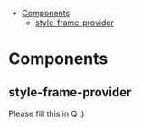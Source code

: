 <!-- START doctoc generated TOC please keep comment here to allow auto update -->
<!-- DON'T EDIT THIS SECTION, INSTEAD RE-RUN doctoc TO UPDATE -->

-   [Components](#components)
    -   [style-frame-provider](#style-frame-provider)

<!-- END doctoc generated TOC please keep comment here to allow auto update -->

# Components

## style-frame-provider

Please fill this in Q :)
